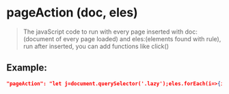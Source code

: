 # pageAction (doc, eles)
>The javaScript code to run with every page inserted with doc:(document of every page loaded) and eles:(elements found with rule), run after inserted, you can add functions like click()

Example:
--
```JSON
"pageAction": "let j=document.querySelector('.lazy');eles.forEach(i=>{i.src=i.dataset.srcset;})"
```
